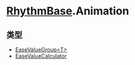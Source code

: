 # [RhythmBase](../namespaces.md).Animation

## 类型

- [EaseValueGroup\<T\>](../class/Animation.EaseValueGroup_T_.md)
- [EaseValueCalculator](../class/Animation.EaseValueCalculator_T_.md)